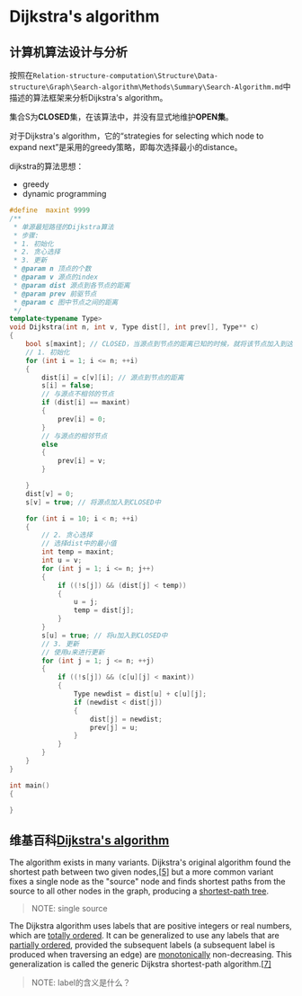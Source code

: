 # Dijkstra's algorithm



## 计算机算法设计与分析

按照在`Relation-structure-computation\Structure\Data-structure\Graph\Search-algorithm\Methods\Summary\Search-Algorithm.md`中描述的算法框架来分析Dijkstra's algorithm。

集合S为**CLOSED**集，在该算法中，并没有显式地维护**OPEN集**。

对于Dijkstra's algorithm，它的“strategies for selecting which node to expand next”是采用的greedy策略，即每次选择最小的distance。

dijkstra的算法思想：

- greedy
- dynamic programming



```c++
#define  maxint 9999
/**
 * 单源最短路径的Dijkstra算法
 * 步骤:
 * 1. 初始化
 * 2. 贪心选择
 * 3. 更新
 * @param n 顶点的个数
 * @param v 源点的index
 * @param dist 源点到各节点的距离
 * @param prev 前驱节点
 * @param c 图中节点之间的距离
 */
template<typename Type>
void Dijkstra(int n, int v, Type dist[], int prev[], Type** c)
{
	bool s[maxint]; // CLOSED，当源点到节点的距离已知的时候，就将该节点加入到这个集合中
	// 1. 初始化
	for (int i = 1; i <= n; ++i)
	{
		dist[i] = c[v][i]; // 源点到节点的距离
		s[i] = false;
		// 与源点不相邻的节点
		if (dist[i] == maxint)
		{
			prev[i] = 0;
		}
		// 与源点的相邻节点
		else
		{
			prev[i] = v;
		}

	}
	dist[v] = 0;
	s[v] = true; // 将源点加入到CLOSED中

	for (int i = 10; i < n; ++i)
	{
		// 2. 贪心选择
		// 选择dist中的最小值
		int temp = maxint;
		int u = v;
		for (int j = 1; i <= n; j++)
		{
			if ((!s[j]) && (dist[j] < temp))
			{
				u = j;
				temp = dist[j];
			}
		}
		s[u] = true; // 将u加入到CLOSED中
		// 3. 更新
		// 使用u来进行更新
		for (int j = 1; j <= n; ++j)
		{
			if ((!s[j]) && (c[u][j] < maxint))
			{
				Type newdist = dist[u] + c[u][j];
				if (newdist < dist[j])
				{
					dist[j] = newdist;
					prev[j] = u;
				}
			}
		}
	}
}

int main()
{

}

```







## 维基百科[Dijkstra's algorithm](https://en.wikipedia.org/wiki/Dijkstra's_algorithm)

The algorithm exists in many variants. Dijkstra's original algorithm found the shortest path between two given nodes,[[5\]](https://en.wikipedia.org/wiki/Dijkstra's_algorithm#cite_note-Dijkstra1959-5) but a more common variant fixes a single node as the "source" node and finds shortest paths from the source to all other nodes in the graph, producing a [shortest-path tree](https://en.wikipedia.org/wiki/Shortest-path_tree).

> NOTE: single source

The Dijkstra algorithm uses labels that are positive integers or real numbers, which are [totally ordered](https://en.wikipedia.org/wiki/Total_order). It can be generalized to use any labels that are [partially ordered](https://en.wikipedia.org/wiki/Partially_ordered_set), provided the subsequent labels (a subsequent label is produced when traversing an edge) are [monotonically](https://en.wikipedia.org/wiki/Monotonic_function) non-decreasing. This generalization is called the generic Dijkstra shortest-path algorithm.[[7\]](https://en.wikipedia.org/wiki/Dijkstra's_algorithm#cite_note-Generic_Dijkstra-7)

> NOTE: label的含义是什么？

